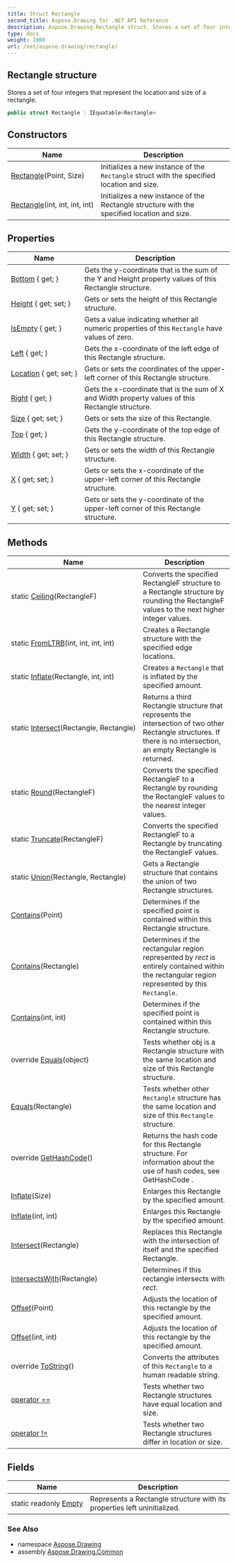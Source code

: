 ```yaml
---
title: Struct Rectangle
second_title: Aspose.Drawing for .NET API Reference
description: Aspose.Drawing.Rectangle struct. Stores a set of four integers that represent the location and size of a rectangle
type: docs
weight: 1000
url: /net/aspose.drawing/rectangle/
---
```

## Rectangle structure

Stores a set of four integers that represent the location and size of a rectangle.

```csharp
public struct Rectangle : IEquatable<Rectangle>
```

## Constructors

| Name | Description |
| --- | --- |
| [Rectangle](rectangle/#constructor)(Point, Size) | Initializes a new instance of the `Rectangle` struct with the specified location and size. |
| [Rectangle](rectangle/#constructor_1)(int, int, int, int) | Initializes a new instance of the Rectangle structure with the specified location and size. |

## Properties

| Name | Description |
| --- | --- |
| [Bottom](../../aspose.drawing/rectangle/bottom/) { get; } | Gets the y-coordinate that is the sum of the Y and Height property values of this Rectangle structure. |
| [Height](../../aspose.drawing/rectangle/height/) { get; set; } | Gets or sets the height of this Rectangle structure. |
| [IsEmpty](../../aspose.drawing/rectangle/isempty/) { get; } | Gets a value indicating whether all numeric properties of this `Rectangle` have values of zero. |
| [Left](../../aspose.drawing/rectangle/left/) { get; } | Gets the x-coordinate of the left edge of this Rectangle structure. |
| [Location](../../aspose.drawing/rectangle/location/) { get; set; } | Gets or sets the coordinates of the upper-left corner of this Rectangle structure. |
| [Right](../../aspose.drawing/rectangle/right/) { get; } | Gets the x-coordinate that is the sum of X and Width property values of this Rectangle structure. |
| [Size](../../aspose.drawing/rectangle/size/) { get; set; } | Gets or sets the size of this Rectangle. |
| [Top](../../aspose.drawing/rectangle/top/) { get; } | Gets the y-coordinate of the top edge of this Rectangle structure. |
| [Width](../../aspose.drawing/rectangle/width/) { get; set; } | Gets or sets the width of this Rectangle structure. |
| [X](../../aspose.drawing/rectangle/x/) { get; set; } | Gets or sets the x-coordinate of the upper-left corner of this Rectangle structure. |
| [Y](../../aspose.drawing/rectangle/y/) { get; set; } | Gets or sets the y-coordinate of the upper-left corner of this Rectangle structure. |

## Methods

| Name | Description |
| --- | --- |
| static [Ceiling](../../aspose.drawing/rectangle/ceiling/)(RectangleF) | Converts the specified RectangleF structure to a Rectangle structure by rounding the RectangleF values to the next higher integer values. |
| static [FromLTRB](../../aspose.drawing/rectangle/fromltrb/)(int, int, int, int) | Creates a Rectangle structure with the specified edge locations. |
| static [Inflate](../../aspose.drawing/rectangle/inflate/)(Rectangle, int, int) | Creates a `Rectangle` that is inflated by the specified amount. |
| static [Intersect](../../aspose.drawing/rectangle/intersect/)(Rectangle, Rectangle) | Returns a third Rectangle structure that represents the intersection of two other Rectangle structures. If there is no intersection, an empty Rectangle is returned. |
| static [Round](../../aspose.drawing/rectangle/round/)(RectangleF) | Converts the specified RectangleF to a Rectangle by rounding the RectangleF values to the nearest integer values. |
| static [Truncate](../../aspose.drawing/rectangle/truncate/)(RectangleF) | Converts the specified RectangleF to a Rectangle by truncating the RectangleF values. |
| static [Union](../../aspose.drawing/rectangle/union/)(Rectangle, Rectangle) | Gets a Rectangle structure that contains the union of two Rectangle structures. |
| [Contains](../../aspose.drawing/rectangle/contains/#contains)(Point) | Determines if the specified point is contained within this Rectangle structure. |
| [Contains](../../aspose.drawing/rectangle/contains/#contains_1)(Rectangle) | Determines if the rectangular region represented by *rect* is entirely contained within the rectangular region represented by this `Rectangle`. |
| [Contains](../../aspose.drawing/rectangle/contains/#contains_2)(int, int) | Determines if the specified point is contained within this Rectangle structure. |
| override [Equals](../../aspose.drawing/rectangle/equals/#equals_1)(object) | Tests whether obj is a Rectangle structure with the same location and size of this Rectangle structure. |
| [Equals](../../aspose.drawing/rectangle/equals/#equals)(Rectangle) | Tests whether other `Rectangle` structure has the same location and size of this `Rectangle` structure. |
| override [GetHashCode](../../aspose.drawing/rectangle/gethashcode/)() | Returns the hash code for this Rectangle structure. For information about the use of hash codes, see GetHashCode . |
| [Inflate](../../aspose.drawing/rectangle/inflate/#inflate)(Size) | Enlarges this Rectangle by the specified amount. |
| [Inflate](../../aspose.drawing/rectangle/inflate/#inflate_1)(int, int) | Enlarges this Rectangle by the specified amount. |
| [Intersect](../../aspose.drawing/rectangle/intersect/)(Rectangle) | Replaces this Rectangle with the intersection of itself and the specified Rectangle. |
| [IntersectsWith](../../aspose.drawing/rectangle/intersectswith/)(Rectangle) | Determines if this rectangle intersects with *rect*. |
| [Offset](../../aspose.drawing/rectangle/offset/#offset)(Point) | Adjusts the location of this rectangle by the specified amount. |
| [Offset](../../aspose.drawing/rectangle/offset/#offset_1)(int, int) | Adjusts the location of this rectangle by the specified amount. |
| override [ToString](../../aspose.drawing/rectangle/tostring/)() | Converts the attributes of this `Rectangle` to a human readable string. |
| [operator ==](../../aspose.drawing/rectangle/op_equality/) | Tests whether two Rectangle structures have equal location and size. |
| [operator !=](../../aspose.drawing/rectangle/op_inequality/) | Tests whether two Rectangle structures differ in location or size. |

## Fields

| Name | Description |
| --- | --- |
| static readonly [Empty](../../aspose.drawing/rectangle/empty/) | Represents a Rectangle structure with its properties left uninitialized. |

### See Also

* namespace [Aspose.Drawing](../../aspose.drawing/)
* assembly [Aspose.Drawing.Common](../../)


